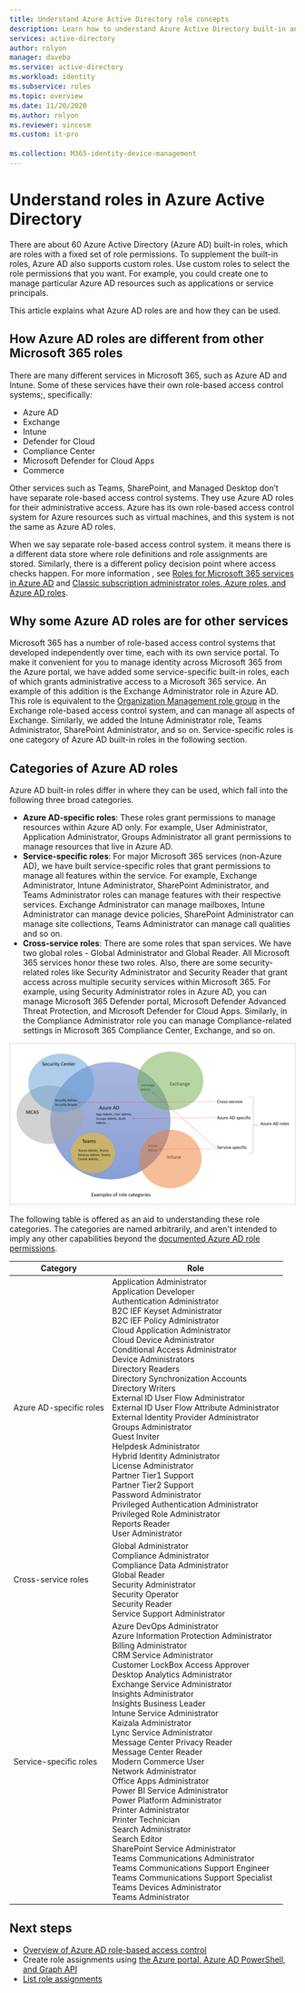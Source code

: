 ```yaml
---
title: Understand Azure Active Directory role concepts
description: Learn how to understand Azure Active Directory built-in and custom roles with resource scope in Azure Active Directory.
services: active-directory
author: rolyon
manager: daveba
ms.service: active-directory
ms.workload: identity
ms.subservice: roles
ms.topic: overview
ms.date: 11/20/2020
ms.author: rolyon
ms.reviewer: vincesm
ms.custom: it-pro

ms.collection: M365-identity-device-management
---
```


# Understand roles in Azure Active Directory

There are about 60 Azure Active Directory (Azure AD) built-in roles, which are roles with a fixed set of role permissions. To supplement the built-in roles, Azure AD also supports custom roles. Use custom roles to select the role permissions that you want. For example, you could create one to manage particular Azure AD resources such as applications or service principals.

This article explains what Azure AD roles are and how they can be used.

## How Azure AD roles are different from other Microsoft 365 roles

There are many different services in Microsoft 365, such as Azure AD and Intune. Some of these services have their own role-based access control systems;, specifically:

- Azure AD
- Exchange
- Intune
- Defender for Cloud
- Compliance Center
- Microsoft Defender for Cloud Apps
- Commerce

Other services such as Teams, SharePoint, and Managed Desktop don’t have separate role-based access control systems. They use Azure AD roles for their administrative access. Azure has its own role-based access control system for Azure resources such as virtual machines, and this system is not the same as Azure AD roles.

When we say separate role-based access control system. it means there is a different data store where role definitions and role assignments are stored. Similarly, there is a different policy decision point where access checks happen. For more information , see [Roles for Microsoft 365 services in Azure AD](m365-workload-docs.md) and [Classic subscription administrator roles, Azure roles, and Azure AD roles](../../role-based-access-control/rbac-and-directory-admin-roles.md).

## Why some Azure AD roles are for other services

Microsoft 365 has a number of role-based access control systems that developed independently over time, each with its own service portal. To make it convenient for you to manage identity across Microsoft 365 from the Azure portal, we have added some service-specific built-in roles, each of which grants administrative access to a Microsoft 365 service. An example of this addition is the Exchange Administrator role in Azure AD. This role is equivalent to the [Organization Management role group](/exchange/organization-management-exchange-2013-help) in the Exchange role-based access control system, and can manage all aspects of Exchange. Similarly, we added the Intune Administrator role, Teams Administrator, SharePoint Administrator, and so on. Service-specific roles is one category of Azure AD built-in roles in the following section.

## Categories of Azure AD roles

Azure AD built-in roles differ in where they can be used, which fall into the following three broad categories.

- **Azure AD-specific roles**: These roles grant permissions to manage resources within Azure AD only. For example, User Administrator, Application Administrator, Groups Administrator all grant permissions to manage resources that live in Azure AD.
- **Service-specific roles**: For major Microsoft 365 services (non-Azure AD), we have built service-specific roles that grant permissions to manage all features within the service.  For example, Exchange Administrator, Intune Administrator, SharePoint Administrator, and Teams Administrator roles can manage features with their respective services. Exchange Administrator can manage mailboxes, Intune Administrator can manage device policies, SharePoint Administrator can manage site collections, Teams Administrator can manage call qualities and so on.
- **Cross-service roles**: There are some roles that span services. We have two global roles - Global Administrator and Global Reader. All Microsoft 365 services honor these two roles. Also, there are some security-related roles like Security Administrator and Security Reader that grant access across multiple security services within Microsoft 365. For example, using Security Administrator roles in Azure AD, you can manage Microsoft 365 Defender portal, Microsoft Defender Advanced Threat Protection, and Microsoft Defender for Cloud Apps. Similarly, in the Compliance Administrator role you can manage Compliance-related settings in Microsoft 365 Compliance Center, Exchange, and so on.

![The three categories of Azure AD built-in roles](./media/concept-understand-roles/role-overlap-diagram.png)

The following table is offered as an aid to understanding these role categories. The categories are named arbitrarily, and aren't intended to imply any other capabilities beyond the [documented Azure AD role permissions](permissions-reference.md).

Category | Role
---- | ----
Azure AD-specific roles | Application Administrator<br>Application Developer<br>Authentication Administrator<br>B2C IEF Keyset Administrator<br>B2C IEF Policy Administrator<br>Cloud Application Administrator<br>Cloud Device Administrator<br>Conditional Access Administrator<br>Device Administrators<br>Directory Readers<br>Directory Synchronization Accounts<br>Directory Writers<br>External ID User Flow Administrator<br>External ID User Flow Attribute Administrator<br>External Identity Provider Administrator<br>Groups Administrator<br>Guest Inviter<br>Helpdesk Administrator<br>Hybrid Identity Administrator<br>License Administrator<br>Partner Tier1 Support<br>Partner Tier2 Support<br>Password Administrator<br>Privileged Authentication Administrator<br>Privileged Role Administrator<br>Reports Reader<br>User Administrator
Cross-service roles | Global Administrator<br>Compliance Administrator<br>Compliance Data Administrator<br>Global Reader<br>Security Administrator<br>Security Operator<br>Security Reader<br>Service Support Administrator
Service-specific roles | Azure DevOps Administrator<br>Azure Information Protection Administrator<br>Billing Administrator<br>CRM Service Administrator<br>Customer LockBox Access Approver<br>Desktop Analytics Administrator<br>Exchange Service Administrator<br>Insights Administrator<br>Insights Business Leader<br>Intune Service Administrator<br>Kaizala Administrator<br>Lync Service Administrator<br>Message Center Privacy Reader<br>Message Center Reader<br>Modern Commerce User<br>Network Administrator<br>Office Apps Administrator<br>Power BI Service Administrator<br>Power Platform Administrator<br>Printer Administrator<br>Printer Technician<br>Search Administrator<br>Search Editor<br>SharePoint Service Administrator<br>Teams Communications Administrator<br>Teams Communications Support Engineer<br>Teams Communications Support Specialist<br>Teams Devices Administrator<br>Teams Administrator

## Next steps

- [Overview of Azure AD role-based access control](custom-overview.md)
- Create role assignments using [the Azure portal, Azure AD PowerShell, and Graph API](custom-create.md)
- [List role assignments](view-assignments.md)
